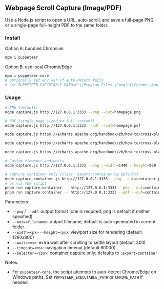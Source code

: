 ## Webpage Scroll Capture (Image/PDF)

Use a Node.js script to open a URL, auto-scroll, and save a full-page PNG or a single-page full-height PDF to the same folder.

### Install

Option A: bundled Chromium

```bash
npm i puppeteer
```

Option B: use local Chrome/Edge

```bash
npm i puppeteer-core
# optionally set env var if auto-detect fails
# set PUPPETEER_EXECUTABLE_PATH=C:\\Program Files\\Google\\Chrome\\Application\\chrome.exe
```

### Usage

```bash
# PNG (default)
node capture.js http://127.0.0.1:3333 --png --out=homepage.png

# PDF (single page sized to full content)
node capture.js http://127.0.0.1:3333 --pdf --out=homepage.pdf

node capture.js https://echarts.apache.org/handbook/zh/how-to/cross-platform/server/#%E6%9C%8D%E5%8A%A1%E7%AB%AF-canvas-%E6%B8%B2%E6%9F%93 --pdf --out=echarts.pdf

node capture.js https://echarts.apache.org/handbook/zh/how-to/cross-platform/server/#%E6%9C%8D%E5%8A%A1%E7%AB%AF-canvas-%E6%B8%B2%E6%9F%93 --png --out=echarts.

node capture.js https://echarts.apache.org/handbook/zh/how-to/cross-platform/server/ --pdf --out=echarts.pdf

# Custom viewport and waits
node capture.js http://127.0.0.1:3333 --png --width=1440 --height=900 --wait=300

# Capture container only (class .export-container by default)
node capture-container.js http://127.0.0.1:3333 --png --out=container.png
# or via npm script
pnpm run capture:container -- http://127.0.0.1:3333 --png --out=container.png
pnpm run capture:container -- http://127.0.0.1:3333 --pdf --out=container.pdf
```

Parameters:

- `--png` / `--pdf`: output format (one is required; png is default if neither specified)
- `--out=<filename>`: output filename; default is auto-generated in current folder
- `--width=<px>` `--height=<px>`: viewport size for rendering (default 1280x800)
- `--wait=<ms>`: extra wait after scrolling to settle layout (default 300)
- `--timeout=<ms>`: navigation timeout (default 60000)
- `--selector=<css>`: container capture only; defaults to `.export-container`

Notes:

- For `puppeteer-core`, the script attempts to auto-detect Chrome/Edge on Windows paths. Set `PUPPETEER_EXECUTABLE_PATH` or `CHROME_PATH` if needed.



